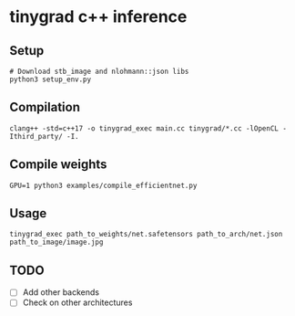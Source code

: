 # tinygrad c++ inference

## Setup
```
# Download stb_image and nlohmann::json libs
python3 setup_env.py
```

## Compilation
```
clang++ -std=c++17 -o tinygrad_exec main.cc tinygrad/*.cc -lOpenCL -Ithird_party/ -I.
```

## Compile weights
```
GPU=1 python3 examples/compile_efficientnet.py 
```

## Usage
```
tinygrad_exec path_to_weights/net.safetensors path_to_arch/net.json path_to_image/image.jpg
```

## TODO
- [ ] Add other backends
- [ ] Check on other architectures
